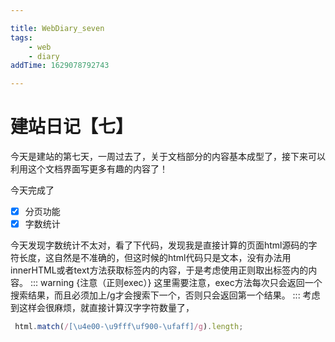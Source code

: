 ```yaml
---

title: WebDiary_seven
tags:
    - web
    - diary
addTime: 1629078792743 

---
```

# 建站日记【七】
今天是建站的第七天，一周过去了，关于文档部分的内容基本成型了，接下来可以利用这个文档界面写更多有趣的内容了！

今天完成了
- [x] 分页功能
- [x] 字数统计 

<!-- more -->

今天发现字数统计不太对，看了下代码，发现我是直接计算的页面html源码的字符长度，这自然是不准确的，但这时候的html代码只是文本，没有办法用innerHTML或者text方法获取标签内的内容，于是考虑使用正则取出标签内的内容。
::: warning {注意（正则exec）}
这里需要注意，exec方法每次只会返回一个搜索结果，而且必须加上/g才会搜索下一个，否则只会返回第一个结果。
:::
考虑到这样会很麻烦，就直接计算汉字字符数量了，
```js
 html.match(/[\u4e00-\u9fff\uf900-\ufaff]/g).length;
```